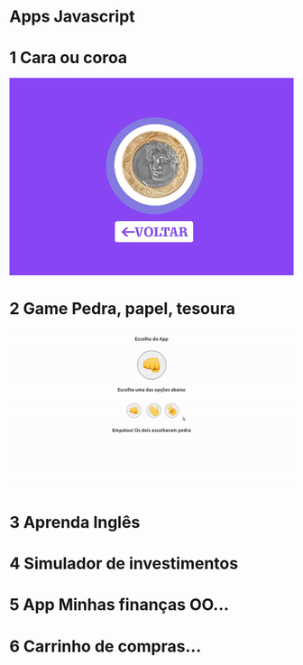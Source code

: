 # Apps Javascript
# 1 Cara ou coroa
![](https://github.com/joselinosantosti/javascript-apps/blob/main/cara-ou-coroa/caracoroa.png)
# 2 Game Pedra, papel, tesoura
![](https://github.com/joselinosantosti/javascript-apps/blob/main/pedra-papel-tesoura/img/jogo.gif)
# 3 Aprenda Inglês
# 4 Simulador de investimentos
# 5 App Minhas finanças OO...
# 6 Carrinho de compras...
